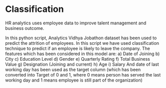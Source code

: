 # Classification
HR analytics uses employee data to improve talent management and business outcome.

In this python script, Analytics Vidhya Jobathon dataset has been used to predict the attrition of employees.
In this script we have used classification technique to predict if an employee is likely to leave the company.
The features which has been considered in this model are:
a) Date of Joining
b) City
c) Education Level
d) Gender
e) Quarterly Rating
f) Total Business Value
g) Designation (Joining and current)
h) Age
i) Salary
And date of last working day has been used as the target column (which has been converted into Target of 0 and 1, 
where 0 means person has served the last working day and 1 means employee is still part of the organization)
